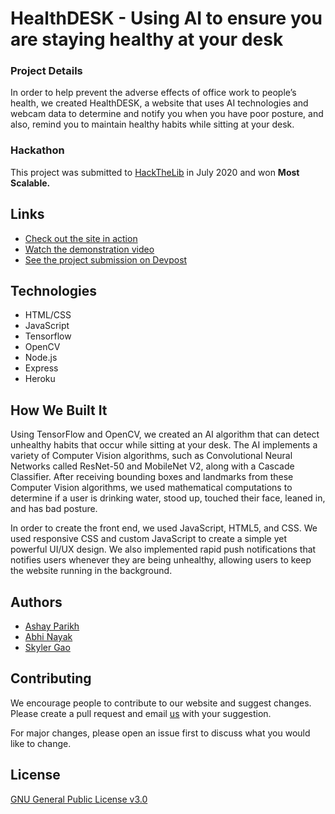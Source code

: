 # HealthDESK - Using AI to ensure you are staying healthy at your desk

### Project Details

In order to help prevent the adverse effects of office work to people’s health, we created HealthDESK, a website that uses AI technologies and webcam data to determine and notify you when you have poor posture, and also, remind you to maintain healthy habits while sitting at your desk.

### Hackathon

This project was submitted to [HackTheLib](http://www.hackthelib.com/) in July 2020 and won **Most Scalable.**

## Links

* [Check out the site in action](https://blooming-chamber-19753.herokuapp.com/)
* [Watch the demonstration video](https://youtu.be/EqEYL4vCNPE)
* [See the project submission on Devpost](https://devpost.com/software/healthdesk-mfj2hr)

## Technologies

* HTML/CSS
* JavaScript
* Tensorflow
* OpenCV
* Node.js
* Express
* Heroku

## How We Built It

Using TensorFlow and OpenCV, we created an AI algorithm that can detect unhealthy habits that occur while sitting at your desk.  The AI implements a variety of Computer Vision algorithms, such as Convolutional Neural Networks called ResNet-50 and MobileNet V2, along with a Cascade Classifier. After receiving bounding boxes and landmarks from these Computer Vision algorithms, we used mathematical computations to determine if a user is drinking water, stood up, touched their face, leaned in, and has bad posture.

In order to create the front end, we used JavaScript, HTML5, and CSS. We used responsive CSS and custom JavaScript to create a simple yet powerful UI/UX design. We also implemented rapid push notifications that notifies users whenever they are being unhealthy, allowing users to keep the website running in the background.

## Authors

* [Ashay Parikh](https://www.linkedin.com/in/ashay-parikh-a0621619a/)
* [Abhi Nayak](https://www.linkedin.com/in/abhi-nayak-7a9a531ab/)
* [Skyler Gao](https://www.linkedin.com/in/skyler-gao-9683b01b2/)

## Contributing
We encourage people to contribute to our website and suggest changes. Please create a pull request and email [us](mailto:ashayp22@gmail.com) with your suggestion. 

For major changes, please open an issue first to discuss what you would like to change.

## License
[GNU General Public License v3.0](https://github.com/ashayp22/HackTheLib/blob/master/LICENSE)


